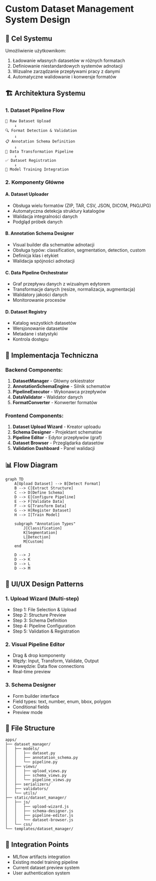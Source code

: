 # Custom Dataset Management System Design

## 🎯 Cel Systemu
Umożliwienie użytkownikom:
1. Ładowanie własnych datasetów w różnych formatach
2. Definiowanie niestandardowych systemów adnotacji
3. Wizualne zarządzanie przepływami pracy z danymi
4. Automatyczne walidowanie i konwersje formatów

## 🏗️ Architektura Systemu

### 1. Dataset Pipeline Flow
```
📁 Raw Dataset Upload
    ↓
🔍 Format Detection & Validation
    ↓
📋 Annotation Schema Definition
    ↓
🔄 Data Transformation Pipeline
    ↓
✅ Dataset Registration
    ↓
🧠 Model Training Integration
```

### 2. Komponenty Główne

#### A. Dataset Uploader
- Obsługa wielu formatów (ZIP, TAR, CSV, JSON, DICOM, PNG/JPG)
- Automatyczna detekcja struktury katalogów
- Walidacja integralności danych
- Podgląd próbek danych

#### B. Annotation Schema Designer
- Visual builder dla schematów adnotacji
- Obsługa typów: classification, segmentation, detection, custom
- Definicja klas i etykiet
- Walidacja spójności adnotacji

#### C. Data Pipeline Orchestrator
- Graf przepływu danych z wizualnym edytorem
- Transformacje danych (resize, normalizacja, augmentacja)
- Walidatory jakości danych
- Monitorowanie procesów

#### D. Dataset Registry
- Katalog wszystkich datasetów
- Wersjonowanie datasetów
- Metadane i statystyki
- Kontrola dostępu

## 🔧 Implementacja Techniczna

### Backend Components:
1. **DatasetManager** - Główny orkiestrator
2. **AnnotationSchemaEngine** - Silnik schematów
3. **PipelineExecutor** - Wykonawca przepływów
4. **DataValidator** - Walidator danych
5. **FormatConverter** - Konwerter formatów

### Frontend Components:
1. **Dataset Upload Wizard** - Kreator uploadu
2. **Schema Designer** - Projektant schematów
3. **Pipeline Editor** - Edytor przepływów (graf)
4. **Dataset Browser** - Przeglądarka datasetów
5. **Validation Dashboard** - Panel walidacji

## 📊 Flow Diagram
```mermaid
graph TD
    A[Upload Dataset] --> B[Detect Format]
    B --> C[Extract Structure]
    C --> D[Define Schema]
    D --> E[Configure Pipeline]
    E --> F[Validate Data]
    F --> G[Transform Data]
    G --> H[Register Dataset]
    H --> I[Train Model]
    
    subgraph "Annotation Types"
        J[Classification]
        K[Segmentation]
        L[Detection]
        M[Custom]
    end
    
    D --> J
    D --> K
    D --> L
    D --> M
```

## 🎨 UI/UX Design Patterns

### 1. Upload Wizard (Multi-step)
- Step 1: File Selection & Upload
- Step 2: Structure Preview
- Step 3: Schema Definition
- Step 4: Pipeline Configuration
- Step 5: Validation & Registration

### 2. Visual Pipeline Editor
- Drag & drop komponenty
- Węzły: Input, Transform, Validate, Output
- Krawędzie: Data flow connections
- Real-time preview

### 3. Schema Designer
- Form builder interface
- Field types: text, number, enum, bbox, polygon
- Conditional fields
- Preview mode

## 📁 File Structure
```
apps/
├── dataset_manager/
│   ├── models/
│   │   ├── dataset.py
│   │   ├── annotation_schema.py
│   │   └── pipeline.py
│   ├── views/
│   │   ├── upload_views.py
│   │   ├── schema_views.py
│   │   └── pipeline_views.py
│   ├── serializers/
│   ├── validators/
│   └── utils/
├── static/dataset_manager/
│   ├── js/
│   │   ├── upload-wizard.js
│   │   ├── schema-designer.js
│   │   ├── pipeline-editor.js
│   │   └── dataset-browser.js
│   └── css/
└── templates/dataset_manager/
```

## 🔄 Integration Points
- MLflow artifacts integration
- Existing model training pipeline
- Current dataset preview system
- User authentication system
